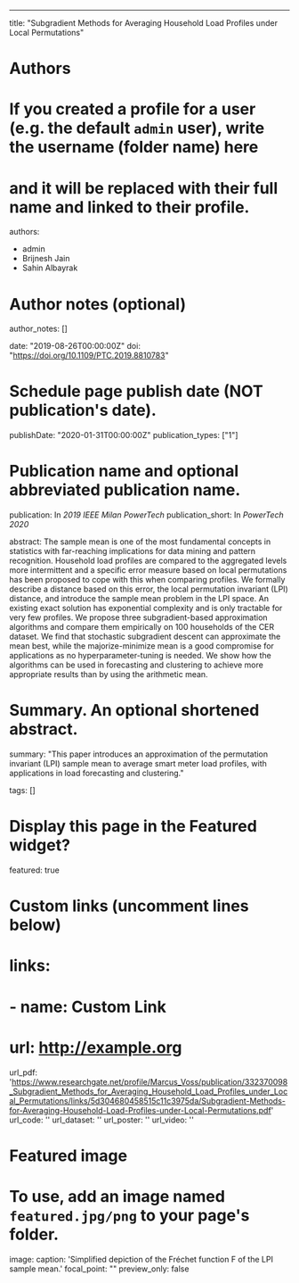---
title: "Subgradient Methods for Averaging Household Load Profiles under Local Permutations"

# Authors
# If you created a profile for a user (e.g. the default `admin` user), write the username (folder name) here 
# and it will be replaced with their full name and linked to their profile.
authors:
- admin
- Brijnesh Jain
- Sahin Albayrak

# Author notes (optional)
author_notes: []

date: "2019-08-26T00:00:00Z"
doi: "https://doi.org/10.1109/PTC.2019.8810783"

# Schedule page publish date (NOT publication's date).
publishDate: "2020-01-31T00:00:00Z"
publication_types: ["1"]

# Publication name and optional abbreviated publication name.
publication: In *2019 IEEE Milan PowerTech*
publication_short: In *PowerTech 2020*

abstract: The sample mean is one of the most fundamental concepts in statistics with far-reaching implications for data mining and pattern recognition. Household load profiles are compared to the aggregated levels more intermittent and a specific error measure based on local permutations has been proposed to cope with this when comparing profiles. We formally describe a distance based on this error, the local permutation invariant (LPI) distance, and introduce the sample mean problem in the LPI space. An existing exact solution has exponential complexity and is only tractable for very few profiles. We propose three subgradient-based approximation algorithms and compare them empirically on 100 households of the CER dataset. We find that stochastic subgradient descent can approximate the mean best, while the majorize-minimize mean is a good compromise for applications as no hyperparameter-tuning is needed. We show how the algorithms can be used in forecasting and clustering to achieve more appropriate results than by using the arithmetic mean.

# Summary. An optional shortened abstract.
summary: "This paper introduces an approximation of the permutation invariant (LPI) sample mean to average smart meter load profiles, with applications in load forecasting and clustering."

tags: []

# Display this page in the Featured widget?
featured: true

# Custom links (uncomment lines below)
# links:
# - name: Custom Link
#   url: http://example.org

url_pdf: 'https://www.researchgate.net/profile/Marcus_Voss/publication/332370098_Subgradient_Methods_for_Averaging_Household_Load_Profiles_under_Local_Permutations/links/5d304680458515c11c3975da/Subgradient-Methods-for-Averaging-Household-Load-Profiles-under-Local-Permutations.pdf'
url_code: ''
url_dataset: ''
url_poster: ''
url_video: ''

# Featured image
# To use, add an image named `featured.jpg/png` to your page's folder. 
image:
  caption: 'Simplified depiction of the Fréchet function F of the LPI sample mean.'
  focal_point: ""
  preview_only: false